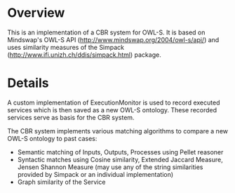 # Overview #

This is an implementation of a CBR system for OWL-S. It is based on Mindswap's OWL-S API (http://www.mindswap.org/2004/owl-s/api/) and uses similarity measures of the Simpack (http://www.ifi.unizh.ch/ddis/simpack.html) package.

# Details #

A custom implementation of ExecutionMonitor is used to record executed services which is then saved as a new OWL-S ontology. These recorded services serve as basis for the CBR system.

The CBR system implements various matching algorithms to compare a new OWL-S ontology to past cases:
  * Semantic matching of Inputs, Outputs, Processes using Pellet reasoner
  * Syntactic matches using Cosine similarity, Extended Jaccard Measure, Jensen Shannon Measure (may use any of the string similarities provided by Simpack or an individual implementation)
  * Graph similarity of the Service
